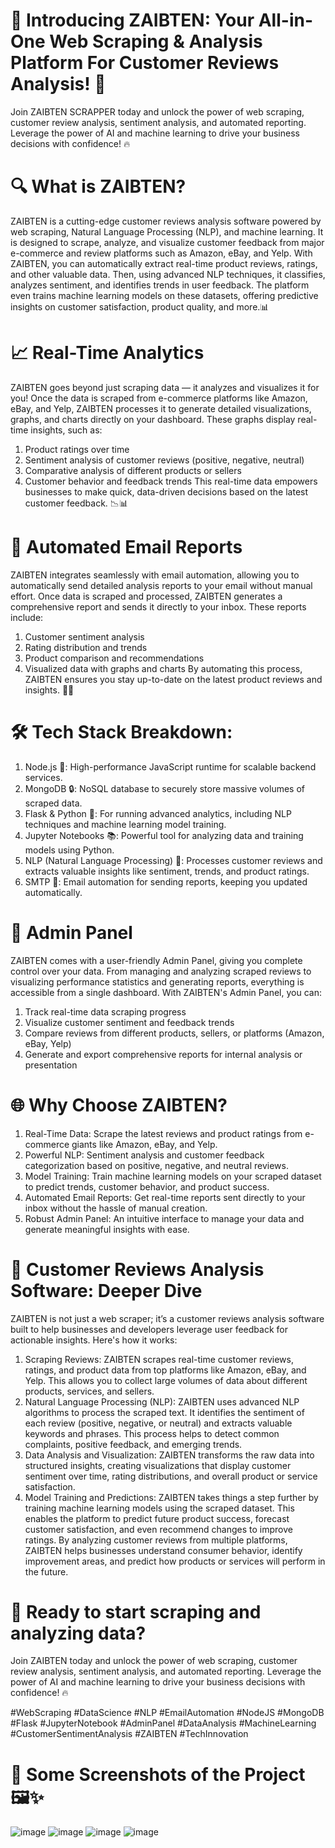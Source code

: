 # 🚀 Introducing ZAIBTEN: Your All-in-One Web Scraping & Analysis Platform For Customer Reviews Analysis! 🚀
Join ZAIBTEN SCRAPPER today and unlock the power of web scraping, customer review analysis, sentiment analysis, and automated reporting. Leverage the power of AI and machine learning to drive your business decisions with confidence! 🔥
 
# 🔍 What is ZAIBTEN?
ZAIBTEN is a cutting-edge customer reviews analysis software powered by web scraping, Natural Language Processing (NLP), and machine learning. It is designed to scrape, analyze, and visualize customer feedback from major e-commerce and review platforms such as Amazon, eBay, and Yelp.
With ZAIBTEN, you can automatically extract real-time product reviews, ratings, and other valuable data. Then, using advanced NLP techniques, it classifies, analyzes sentiment, and identifies trends in user feedback. The platform even trains machine learning models on these datasets, offering predictive insights on customer satisfaction, product quality, and more.📊

# 📈 Real-Time Analytics
ZAIBTEN goes beyond just scraping data — it analyzes and visualizes it for you! Once the data is scraped from e-commerce platforms like Amazon, eBay, and Yelp, ZAIBTEN processes it to generate detailed visualizations, graphs, and charts directly on your dashboard. These graphs display real-time insights, such as:
1.	Product ratings over time
2.	Sentiment analysis of customer reviews (positive, negative, neutral)
3.	Comparative analysis of different products or sellers
4.	Customer behavior and feedback trends
This real-time data empowers businesses to make quick, data-driven decisions based on the latest customer feedback. 📉📊

# 📧 Automated Email Reports
ZAIBTEN integrates seamlessly with email automation, allowing you to automatically send detailed analysis reports to your email without manual effort. Once data is scraped and processed, ZAIBTEN generates a comprehensive report and sends it directly to your inbox. These reports include:
1.	Customer sentiment analysis
2.	Rating distribution and trends
3.	Product comparison and recommendations
4.	Visualized data with graphs and charts
By automating this process, ZAIBTEN ensures you stay up-to-date on the latest product reviews and insights. 📧💼

# 🛠️ Tech Stack Breakdown:
1.	Node.js 🚀: High-performance JavaScript runtime for scalable backend services.
2.	MongoDB 🔒: NoSQL database to securely store massive volumes of scraped data.
3.	Flask & Python 🧠: For running advanced analytics, including NLP techniques and machine learning model training.
4.	Jupyter Notebooks 📚: Powerful tool for analyzing data and training models using Python.
5.	NLP (Natural Language Processing) 🌟: Processes customer reviews and extracts valuable insights like sentiment, trends, and product ratings.
6.	SMTP 📧: Email automation for sending reports, keeping you updated automatically.

# 💼 Admin Panel
ZAIBTEN comes with a user-friendly Admin Panel, giving you complete control over your data. From managing and analyzing scraped reviews to visualizing performance statistics and generating reports, everything is accessible from a single dashboard. With ZAIBTEN's Admin Panel, you can:
1.	Track real-time data scraping progress
2.	Visualize customer sentiment and feedback trends
3.	Compare reviews from different products, sellers, or platforms (Amazon, eBay, Yelp)
4.	Generate and export comprehensive reports for internal analysis or presentation

# 🌐 Why Choose ZAIBTEN?
1.	Real-Time Data: Scrape the latest reviews and product ratings from e-commerce giants like Amazon, eBay, and Yelp.
2.	Powerful NLP: Sentiment analysis and customer feedback categorization based on positive, negative, and neutral reviews.
3.	Model Training: Train machine learning models on your scraped dataset to predict trends, customer behavior, and product success.
4.	Automated Email Reports: Get real-time reports sent directly to your inbox without the hassle of manual creation.
5.	Robust Admin Panel: An intuitive interface to manage your data and generate meaningful insights with ease.

# 🧠 Customer Reviews Analysis Software: Deeper Dive
ZAIBTEN is not just a web scraper; it’s a customer reviews analysis software built to help businesses and developers leverage user feedback for actionable insights. Here's how it works:
1.	Scraping Reviews: ZAIBTEN scrapes real-time customer reviews, ratings, and product data from top platforms like Amazon, eBay, and Yelp. This allows you to collect large volumes of data about different products, services, and sellers.
2.	Natural Language Processing (NLP): ZAIBTEN uses advanced NLP algorithms to process the scraped text. It identifies the sentiment of each review (positive, negative, or neutral) and extracts valuable keywords and phrases. This process helps to detect common complaints, positive feedback, and emerging trends.
3.	Data Analysis and Visualization: ZAIBTEN transforms the raw data into structured insights, creating visualizations that display customer sentiment over time, rating distributions, and overall product or service satisfaction.
4.	Model Training and Predictions: ZAIBTEN takes things a step further by training machine learning models using the scraped dataset. This enables the platform to predict future product success, forecast customer satisfaction, and even recommend changes to improve ratings.
By analyzing customer reviews from multiple platforms, ZAIBTEN helps businesses understand consumer behavior, identify improvement areas, and predict how products or services will perform in the future.

# 🚀 Ready to start scraping and analyzing data?
Join ZAIBTEN today and unlock the power of web scraping, customer review analysis, sentiment analysis, and automated reporting. Leverage the power of AI and machine learning to drive your business decisions with confidence! 🔥

#WebScraping #DataScience #NLP #EmailAutomation #NodeJS #MongoDB #Flask #JupyterNotebook #AdminPanel #DataAnalysis #MachineLearning #CustomerSentimentAnalysis #ZAIBTEN #TechInnovation

# 📸 Some Screenshots of the Project 🖼️✨
![image](https://github.com/user-attachments/assets/c6987676-2416-4001-80a3-ba89157efa03)
![image](https://github.com/user-attachments/assets/e31ae204-0c51-4ce6-9c82-b60ecae600f5)
![image](https://github.com/user-attachments/assets/a1fb2252-0f50-47fa-95bc-9de3dcaf7fac)
![image](https://github.com/user-attachments/assets/b0907003-a74c-4b65-9545-f124a532d4de)



